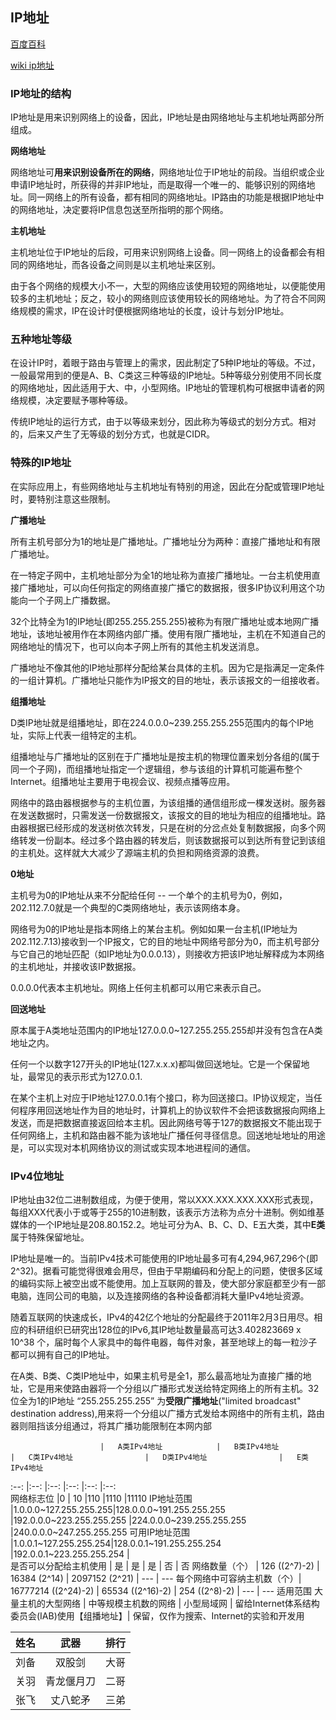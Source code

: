 ## IP地址 ##

[百度百科](https://baike.baidu.com/item/IP/224599?fromtitle=IP%E5%9C%B0%E5%9D%80&fromid=150859&fr=aladdin#6)

[wiki ip地址](https://zh.wikipedia.org/wiki/IP%E5%9C%B0%E5%9D%80)

### IP地址的结构 ###

  IP地址是用来识别网络上的设备，因此，IP地址是由网络地址与主机地址两部分所组成。

**网络地址**

  网络地址可**用来识别设备所在的网络**，网络地址位于IP地址的前段。当组织或企业申请IP地址时，所获得的并非IP地址，而是取得一个唯一的、能够识别的网络地址。同一网络上的所有设备，都有相同的网络地址。IP路由的功能是根据IP地址中的网络地址，决定要将IP信息包送至所指明的那个网络。

**主机地址**

  主机地址位于IP地址的后段，可用来识别网络上设备。同一网络上的设备都会有相同的网络地址，而各设备之间则是以主机地址来区别。

  由于各个网络的规模大小不一，大型的网络应该使用较短的网络地址，以便能使用较多的主机地址；反之，较小的网络则应该使用较长的网络地址。为了符合不同网络规模的需求，IP在设计时便根据网络地址的长度，设计与划分IP地址。

### 五种地址等级 ###

  在设计IP时，着眼于路由与管理上的需求，因此制定了5种IP地址的等级。不过，一般最常用到的便是A、B、C类这三种等级的IP地址。5种等级分别使用不同长度的网络地址，因此适用于大、中，小型网络。IP地址的管理机构可根据申请者的网络规模，决定要赋予哪种等级。

  传统IP地址的运行方式，由于以等级来划分，因此称为等级式的划分方式。相对的，后来又产生了无等级的划分方式，也就是CIDR。

### 特殊的IP地址 ###

  在实际应用上，有些网络地址与主机地址有特别的用途，因此在分配或管理IP地址时，要特别注意这些限制。

**广播地址**

  所有主机号部分为1的地址是广播地址。广播地址分为两种：直接广播地址和有限广播地址。

  在一特定子网中，主机地址部分为全1的地址称为直接广播地址。一台主机使用直接广播地址，可以向任何指定的网络直接广播它的数据报，很多IP协议利用这个功能向一个子网上广播数据。

  32个比特全为1的IP地址(即255.255.255.255)被称为有限广播地址或本地网广播地址，该地址被用作在本网络内部广播。使用有限广播地址，主机在不知道自己的网络地址的情况下，也可以向本子网上所有的其他主机发送消息。

  广播地址不像其他的IP地址那样分配给某台具体的主机。因为它是指满足一定条件的一组计算机。广播地址只能作为IP报文的目的地址，表示该报文的一组接收者。

**组播地址**

  D类IP地址就是组播地址，即在224.0.0.0~239.255.255.255范围内的每个IP地址，实际上代表一组特定的主机。

  组播地址与广播地址的区别在于广播地址是按主机的物理位置来划分各组的(属于同一个子网)，而组播地址指定一个逻辑组，参与该组的计算机可能遍布整个Internet。组播地址主要用于电视会议、视频点播等应用。

  网络中的路由器根据参与的主机位置，为该组播的通信组形成一棵发送树。服务器在发送数据时，只需发送一份数据报文，该报文的目的地址为相应的组播地址。路由器根据已经形成的发送树依次转发，只是在树的分岔点处复制数据报，向多个网络转发一份副本。经过多个路由器的转发后，则该数据报可以到达所有登记到该组的主机处。这样就大大减少了源端主机的负担和网络资源的浪费。

**0地址**

  主机号为0的IP地址从来不分配给任何 -- 一个单个的主机号为0，例如，202.112.7.0就是一个典型的C类网络地址，表示该网络本身。

  网络号为0的IP地址是指本网络上的某台主机。例如如果一台主机(IP地址为202.112.7.13)接收到一个IP报文，它的目的地址中网络号部分为0，而主机号部分与它自己的地址匹配（如IP地址为0.0.0.13），则接收方把该IP地址解释成为本网络的主机地址，并接收该IP数据报。

  0.0.0.0代表本主机地址。网络上任何主机都可以用它来表示自己。

**回送地址**

  原本属于A类地址范围内的IP地址127.0.0.0~127.255.255.255却并没有包含在A类地址之内。

  任何一个以数字127开头的IP地址(127.x.x.x)都叫做回送地址。它是一个保留地址，最常见的表示形式为127.0.0.1.

  在某个主机上对应于IP地址127.0.0.1有个接口，称为回送接口。IP协议规定，当任何程序用回送地址作为目的地址时，计算机上的协议软件不会把该数据报向网络上发送，而是把数据直接返回给本主机。因此网络号等于127的数据报文不能出现于任何网络上，主机和路由器不能为该地址广播任何寻径信息。回送地址地址的用途是，可以实现对本机网络协议的测试或实现本地进程间的通信。

### IPv4位地址 ###

  IP地址由32位二进制数组成，为便于使用，常以XXX.XXX.XXX.XXX形式表现，每组XXX代表小于或等于255的10进制数，该表示方法称为点分十进制。例如维基媒体的一个IP地址是208.80.152.2。地址可分为A、B、C、D、E五大类，其中**E类**属于特殊保留地址。

  IP地址是唯一的。当前IPv4技术可能使用的IP地址最多可有4,294,967,296个(即2^32)。据看可能觉得很难会用尽，但由于早期编码和分配上的问题，使很多区域的编码实际上被空出或不能使用。加上互联网的普及，使大部分家庭都至少有一部电脑，连同公司的电脑，以及连接网络的各种设备都消耗大量IPv4地址资源。

  随着互联网的快速成长，IPv4的42亿个地址的分配最终于2011年2月3日用尽。相应的科研组织已研究出128位的IPv6,其IP地址数量最高可达3.402823669 x 10^38 个，届时每个人家具中的每件电器，每件对象，甚至地球上的每一粒沙子都可以拥有自己的IP地址。

  在A类、B类、C类IP地址中，如果主机号是全1，那么最高地址为直接广播的地址，它是用来使路由器将一个分组以广播形式发送给特定网络上的所有主机。32位全为1的IP地址 “255.255.255.255” 为**受限广播地址**("limited broadcast" destination address),用来将一个分组以广播方式发给本网络中的所有主机，路由器则阻挡该分组通过，将其广播功能限制在本网内部

						|	A类IPv4地址			|	B类IPv4地址				|	C类IPv4地址				|	D类IPv4地址				|	E类IPv4地址
:--:					|:--:					|:--:						|:--:						|:--:						|:--:			
网络标志位				|0						|	10						|110						|1110						|11110
IP地址范围				|1.0.0.0~127.255.255.255|128.0.0.0~191.255.255.255	|192.0.0.0~223.255.255.255	|224.0.0.0~239.255.255.255	|240.0.0.0~247.255.255.255
可用IP地址范围			|1.0.0.1~127.255.255.254|128.0.0.1~191.255.255.254	|192.0.0.1~223.255.255.254	|		
是否可以分配给主机使用		|	是					|	是						|	是						|	否						|	否
网络数量（个）			|	126 ((2^7)-2)		|	16384 (2^14)			|	2097152 (2^21)			|	---						|	---
每个网络中可容纳主机数（个）|	16777214 ((2^24)-2)	|	65534 ((2^16)-2)		|	254 ((2^8)-2)			|	---						|	---
适用范围	大量主机的大型网络	|	中等规模主机数的网络	|	小型局域网				|	留给Internet体系结构委员会(IAB)使用【组播地址】|	保留，仅作为搜索、Internet的实验和开发用


姓名|武器|排行
:--:|:--:|:--:
刘备|双股剑|大哥
关羽|青龙偃月刀|二哥
张飞|丈八蛇矛|三弟
